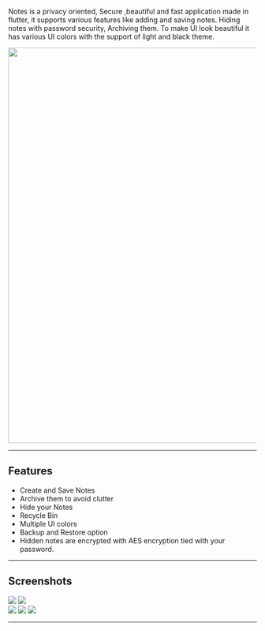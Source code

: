 Notes is a privacy oriented, Secure ,beautiful and fast application made in flutter, it supports various features like adding and saving notes. Hiding notes with password security, Archiving them. To make UI look beautiful it has various UI colors with the support of light and black theme.

<img src="https://i.imgur.com/xT9pIFg.png" height="800">

---

## Features

+ Create and Save Notes
+ Archive them to avoid clutter
+ Hide your Notes
+ Recycle Bin
+ Multiple UI colors
+ Backup and Restore option
+ Hidden notes are encrypted with AES encryption tied with your password.


---

## Screenshots
![](https://i.imgur.com/lF0O7C6.jpg)
![](https://i.imgur.com/CBBlU8X.jpg)  
![](https://i.imgur.com/1Oz1Bag.jpg) 
![](https://i.imgur.com/Hu4auBW.jpg) 
![](https://i.imgur.com/8EbHitS.jpg)

---
